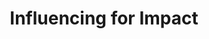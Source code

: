 ---
title       : Influencing for Impact
key         : CP-II
skills      : Behaviour, Mindset, Competency
difficulty  : medium
area        : competency

questions :
    - "CP-II-01: Describe the most challenging situation that you have experienced, when you had to persuade someone to accept your point-of-view."
    - "CP-II-02: Provide an example of a relationship that you developed through networking that had a positive impact on your work."
    - "CP-II-03: Give an example of a successful method (for example, research findings, anecdotes, stories, metaphors, or analogies) that you have used to convince a stakeholder to support an idea."
desirable :
    - Used data appropriately to influence others and address concerns
    - Focused on establishing credibility and building rapport with stakeholders to achieve goals
    - Identified and understood the interests and positions of others while driving change
    - Used an effective method of persuasion to influence others’ commitment to a course of action.
    - Presented a convincing case that influenced change with their team
bonus_points :
    - Used data appropriately to influence senior leaders and address concerns
    - Built strong and long-lasting work relationships with key decision makers and acted as an advocate
    - Demonstrated a thorough understanding of stakeholders’ perspectives, and used that understanding to design a successful influence approach
    - Established an effective method of persuasion to influence others’ commitment to a course of action
    - Presented a convincing case that influenced a diverse group of people outside of their immediate team
---